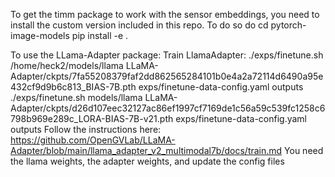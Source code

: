 To get the timm package to work with the sensor embeddings, you need to install the custom version included in this repo. To do so do cd pytorch-image-models pip install -e .

To use the LLama-Adapter package: Train LlamaAdapter: ./exps/finetune.sh /home/heck2/models/llama LLaMA-Adapter/ckpts/7fa55208379faf2dd862565284101b0e4a2a72114d6490a95e432cf9d9b6c813_BIAS-7B.pth exps/finetune-data-config.yaml outputs ./exps/finetune.sh models/llama LLaMA-Adapter/ckpts/d26d107eec32127ac86ef1997cf7169de1c56a59c539fc1258c6798b969e289c_LORA-BIAS-7B-v21.pth exps/finetune-data-config.yaml outputs Follow the instructions here: https://github.com/OpenGVLab/LLaMA-Adapter/blob/main/llama_adapter_v2_multimodal7b/docs/train.md You need the llama weights, the adapter weights, and update the config files


